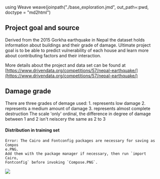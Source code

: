 using Weave
weave(joinpath("./base_exploration.jmd", out_path=:pwd, doctype = "md2html")






## Project goal and source

Derived from the 2015 Gorkha earthquake in Nepal the dataset holds information about buildings and their grade of damage.
Ultimate project goal is to be able to predict vulnerability of each house and learn more about contributing factors and their interaction.

More details about the project and data set can be found at [https://www.drivendata.org/competitions/57/nepal-earthquake/](https://www.drivendata.org/competitions/57/nepal-earthquake/)


## Damage grade

There are three grades of demage used:
    1. represents low damage
    2. represents a medium amount of damage
    3. represents almost complete destruction
The scale 'only' ordinal, the difference in degree of damage between 1 and 2 isn't neiscery the same as 2 to 3

#### Distribution in training set
````
Error: The Cairo and Fontconfig packages are necessary for saving as Compos
e.PNG.
Add them with the package manager if necessary, then run `import Cairo,
Fontconfig` before invoking `Compose.PNG`.
````


![](figures/base_exploration_2_1.png)
